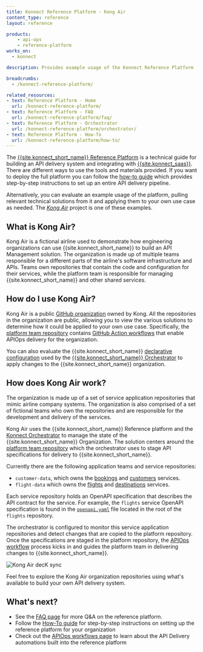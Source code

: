 ```yaml
---
title: Konnect Reference Platform - Kong Air
content_type: reference
layout: reference

products:
    - api-ops
    - reference-platform
works_on:
  - konnect

description: Provides example usage of the Konnect Reference Platform 

breadcrumbs:
  - /konnect-reference-platform/

related_resources:
- text: Reference Platform - Home
  url: /konnect-reference-platform/
- text: Reference Platform - FAQ
  url: /konnect-reference-platform/faq/
- text: Reference Platform - Orchestrator
  url: /konnect-reference-platform/orchestrator/
- text: Reference Platform - How-To
  url: /konnect-reference-platform/how-to/
---
```


The [{{site.konnect_short_name}} Reference Platform](/konnect-reference-platform) is a technical
guide for building an API delivery system and integrating with 
[{{site.konnect_saas}}](https://konghq.com/products/kong-konnect). There are
different ways to use the tools and materials provided. If you want to deploy the full 
platform you can follow the [how-to guide](/konnect-reference-platform/how-to/) 
which provides step-by-step instructions to set up an entire API delivery pipeline. 

Alternatively, you can evaluate an example usage of the platform, pulling relevant technical 
solutions from it and applying them to your own use case as needed. 
The [_Kong Air_](https://github.com/KongAirlines) project is one of these examples.

## What is Kong Air?

Kong Air is a fictional airline used to demonstrate how engineering organizations can use 
{{site.konnect_short_name}} to build an API Management solution. The organization is made up of multiple 
teams responsible for a different parts of the airline's software infrastructure and APIs. 
Teams own repositories that contain the code and configuration for their services, 
while the platform team is responsible for managing {{site.konnect_short_name}} and other shared services.

## How do I use Kong Air?

Kong Air is a public [GitHub organization](https://github.com/KongAirlines) owned by Kong. 
All the repositories in the organization are public, allowing you to view the various solutions to determine 
how it could be applied to your own use case. Specifically, the [platform team repository](https://github.com/KongAirlines/platform)
contains [GitHub Action workflows](https://github.com/KongAirlines/platform/tree/main/.github/workflows) that 
enable APIOps delivery for the organization.

You can also evaluate the {{site.konnect_short_name}} [declarative configuration](https://github.com/KongAirlines/platform/tree/main/konnect) 
used by the [{{site.konnect_short_name}} Orchestrator](/konnect-reference-platform/orchestrator/) to 
apply changes to the {{site.konnect_short_name}} organization.

## How does Kong Air work?

The organization is made up of a set of service application repositories that mimic airline company systems. The organization
is also comprised of a set of fictional teams who own the repositories and are responsible for the development and 
delivery of the services.

Kong Air uses the {{site.konnect_short_name}} Reference platform and the 
[Konnect Orchestrator](/konnect-reference-platform/orchestrator/) to manage the state of the 
{{site.konnect_short_name}} Organization. The solution centers around the 
[platform team repository](https://github.com/KongAirlines/platform) 
which the orchestrator uses to stage API specifications for delivery to {{site.konnect_short_name}}.

Currently there are the following application teams and service repositories:

* `customer-data`, which owns the [bookings](https://github.com/KongAirlines/bookings) and 
  [customers](https://github.com/KongAirlines/customer) services.
* `flight-data` which owns the [flights](https://github.com/KongAirlines/flights) and
  [destinations](https://github.com/KongAirlines/destinations) services.

Each service repository holds an OpenAPI specification that describes the API contract for the service. For example, 
the `flights` service OpenAPI specification is found in the 
[`openapi.yaml`](https://github.com/KongAirlines/flights/blob/main/openapi.yaml) file located in the root of the `flights` repository. 

The orchestrator is configured to monitor this service application repositories and detect changes 
that are copied to the platform repository. Once the specifications are staged in the platform repository, 
the [APIOps workflow](/konnect-reference-platform/api-ops) process kicks in and guides the platform team in 
delivering changes to {{site.konnect_short_name}}. 

![Kong Air decK sync](/assets/images/reference-platform/kong-air-sync.png)

Feel free to explore the Kong Air organization repositories using what's available to build
your own API delivery system. 

## What's next?

* See the [FAQ page](/konnect-reference-platform/faq) for more Q&A on the reference platform.
* Follow the [How-To guide](/konnect-reference-platform/how-to) for step-by-step instructions on setting up the reference platform for your organization
* Check out the [APIOps workflows page](/konnect-reference-platform/apiops/) to learn about the API Delivery automations built into the reference platform
